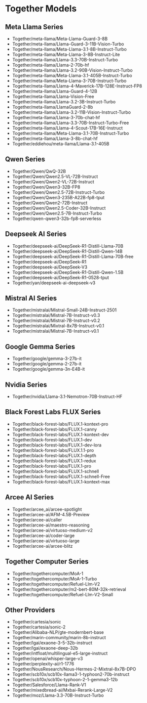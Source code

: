 # Together Models

## Meta Llama Series

- Together/meta-llama/Meta-Llama-Guard-3-8B
- Together/meta-llama/Llama-Guard-3-11B-Vision-Turbo
- Together/meta-llama/Meta-Llama-3.1-8B-Instruct-Turbo
- Together/meta-llama/Meta-Llama-3-8B-Instruct-Lite
- Together/meta-llama/Llama-3.3-70B-Instruct-Turbo
- Together/meta-llama/Llama-2-70b-hf
- Together/meta-llama/Llama-3.2-90B-Vision-Instruct-Turbo
- Together/meta-llama/Meta-Llama-3.1-405B-Instruct-Turbo
- Together/meta-llama/Meta-Llama-3-70B-Instruct-Turbo
- Together/meta-llama/Llama-4-Maverick-17B-128E-Instruct-FP8
- Together/meta-llama/Llama-Guard-4-12B
- Together/meta-llama/Llama-Vision-Free
- Together/meta-llama/Llama-3.2-3B-Instruct-Turbo
- Together/meta-llama/LlamaGuard-2-8b
- Together/meta-llama/Llama-3.2-11B-Vision-Instruct-Turbo
- Together/meta-llama/Llama-3-70b-chat-hf
- Together/meta-llama/Llama-3.3-70B-Instruct-Turbo-Free
- Together/meta-llama/Llama-4-Scout-17B-16E-Instruct
- Together/meta-llama/Meta-Llama-3.1-70B-Instruct-Turbo
- Together/meta-llama/Llama-3-8b-chat-hf
- Together/eddiehou/meta-llama/Llama-3.1-405B

## Qwen Series

- Together/Qwen/QwQ-32B
- Together/Qwen/Qwen2.5-VL-72B-Instruct
- Together/Qwen/Qwen2-VL-72B-Instruct
- Together/Qwen/Qwen3-32B-FP8
- Together/Qwen/Qwen2.5-72B-Instruct-Turbo
- Together/Qwen/Qwen3-235B-A22B-fp8-tput
- Together/Qwen/Qwen2-72B-Instruct
- Together/Qwen/Qwen2.5-Coder-32B-Instruct
- Together/Qwen/Qwen2.5-7B-Instruct-Turbo
- Together/qwen-qwen3-32b-fp8-serverless

## Deepseek AI Series

- Together/deepseek-ai/DeepSeek-R1-Distill-Llama-70B
- Together/deepseek-ai/DeepSeek-R1-Distill-Qwen-14B
- Together/deepseek-ai/DeepSeek-R1-Distill-Llama-70B-free
- Together/deepseek-ai/DeepSeek-R1
- Together/deepseek-ai/DeepSeek-V3
- Together/deepseek-ai/DeepSeek-R1-Distill-Qwen-1.5B
- Together/deepseek-ai/DeepSeek-R1-0528-tput
- Together/yan/deepseek-ai-deepseek-v3

## Mistral AI Series

- Together/mistralai/Mistral-Small-24B-Instruct-2501
- Together/mistralai/Mistral-7B-Instruct-v0.3
- Together/mistralai/Mistral-7B-Instruct-v0.2
- Together/mistralai/Mixtral-8x7B-Instruct-v0.1
- Together/mistralai/Mistral-7B-Instruct-v0.1

## Google Gemma Series

- Together/google/gemma-3-27b-it
- Together/google/gemma-2-27b-it
- Together/google/gemma-3n-E4B-it

## Nvidia Series

- Together/nvidia/Llama-3.1-Nemotron-70B-Instruct-HF

## Black Forest Labs FLUX Series

- Together/black-forest-labs/FLUX.1-kontext-pro
- Together/black-forest-labs/FLUX.1-canny
- Together/black-forest-labs/FLUX.1-kontext-dev
- Together/black-forest-labs/FLUX.1-dev
- Together/black-forest-labs/FLUX.1-dev-lora
- Together/black-forest-labs/FLUX.1.1-pro
- Together/black-forest-labs/FLUX.1-depth
- Together/black-forest-labs/FLUX.1-redux
- Together/black-forest-labs/FLUX.1-pro
- Together/black-forest-labs/FLUX.1-schnell
- Together/black-forest-labs/FLUX.1-schnell-Free
- Together/black-forest-labs/FLUX.1-kontext-max

## Arcee AI Series

- Together/arcee_ai/arcee-spotlight
- Together/arcee-ai/AFM-4.5B-Preview
- Together/arcee-ai/caller
- Together/arcee-ai/maestro-reasoning
- Together/arcee-ai/virtuoso-medium-v2
- Together/arcee-ai/coder-large
- Together/arcee-ai/virtuoso-large
- Together/arcee-ai/arcee-blitz

## Together Computer Series

- Together/togethercomputer/MoA-1
- Together/togethercomputer/MoA-1-Turbo
- Together/togethercomputer/Refuel-Llm-V2
- Together/togethercomputer/m2-bert-80M-32k-retrieval
- Together/togethercomputer/Refuel-Llm-V2-Small

## Other Providers

- Together/cartesia/sonic
- Together/cartesia/sonic-2
- Together/Alibaba-NLP/gte-modernbert-base
- Together/marin-community/marin-8b-instruct
- Together/lgai/exaone-3-5-32b-instruct
- Together/lgai/exaone-deep-32b
- Together/intfloat/multilingual-e5-large-instruct
- Together/openai/whisper-large-v3
- Together/perplexity-ai/r1-1776
- Together/NousResearch/Nous-Hermes-2-Mixtral-8x7B-DPO
- Together/scb10x/scb10x-llama3-1-typhoon2-70b-instruct
- Together/scb10x/scb10x-typhoon-2-1-gemma3-12b
- Together/Salesforce/Llama-Rank-V1
- Together/mixedbread-ai/Mxbai-Rerank-Large-V2
- Together/moz/Llama-3.3-70B-Instruct-Turbo
